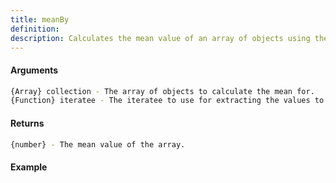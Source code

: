```yaml
---
title: meanBy
definition: 
description: Calculates the mean value of an array of objects using the given iteratee.
---
```



#### Arguments


```bash
{Array} collection - The array of objects to calculate the mean for.
{Function} iteratee - The iteratee to use for extracting the values to calculate the mean.
```


#### Returns


```bash
{number} - The mean value of the array.
```


#### Example


```ts

```